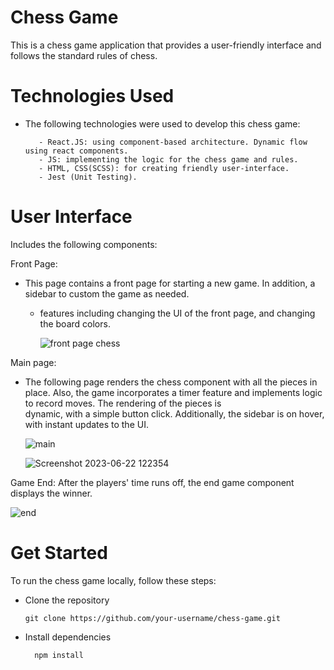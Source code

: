 # Chess Game

This is a chess game application that provides a user-friendly interface and follows the standard rules of chess.

# Technologies Used
    
* The following technologies were used to develop this chess game:

         - React.JS: using component-based architecture. Dynamic flow using react components.
         - JS: implementing the logic for the chess game and rules.
         - HTML, CSS(SCSS): for creating friendly user-interface.
         - Jest (Unit Testing).
     
# User Interface

   Includes the following components:

   Front Page: 
  
   * This page contains a front page for starting a new game. In addition, a sidebar to custom the game as needed.
     - features including changing the UI of the front page, and changing the board colors. 

       ![front page chess](https://github.com/gani1000/ChessGame/assets/107857762/63011f0d-0a1d-4d08-8c35-b43aef5b4d26)


  Main page: 
  
  * The following page renders the chess component with all the pieces in place.
    Also, the game incorporates a timer feature and implements logic to record moves. The rendering of the pieces is              
    dynamic, with a simple button click. Additionally, the sidebar is on hover, with instant updates to the UI.
    
    ![main](https://github.com/gani1000/ChessGame/assets/107857762/79860080-c2c5-4be5-a755-d4816456773d)

    ![Screenshot 2023-06-22 122354](https://github.com/gani1000/ChessGame/assets/107857762/c3c0cb29-5885-4bac-8bc8-f07b0869e4f3)


  Game End: After the players' time runs off, the end game component displays the winner.
  
![end](https://github.com/gani1000/ChessGame/assets/107857762/0d3636cf-dbb8-4ce2-abcf-2cf3bda4922e)

# Get Started

To run the chess game locally, follow these steps:

* Clone the repository 

      git clone https://github.com/your-username/chess-game.git
  
* Install dependencies

        npm install
